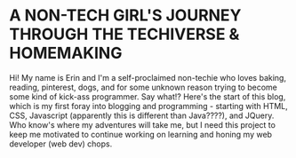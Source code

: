 <!DOCTYPE html>
<html>
<head>
<title>
Eri & Co. 
</title>
</head>
<body>
<h1>
  A NON-TECH GIRL'S JOURNEY THROUGH THE TECHIVERSE & HOMEMAKING
</h1>
<p>
  Hi! My name is Erin and I'm a self-proclaimed non-techie who loves baking, reading, pinterest, dogs, and for some unknown reason trying to become some kind of kick-ass programmer. Say what!? Here's the start of this blog, which is my first foray into blogging and programming - starting with HTML, CSS, Javascript (apparently this is different than Java????), and JQuery. Who know's where my adventures will take me, but I need this project to keep me motivated to continue working on learning and honing my web developer (web dev) chops. 
</p>
</body>
</html>
